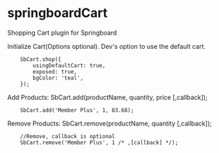 # springboardCart  
Shopping Cart plugin for Springboard  

Initialize Cart(Options optional). Dev's option to use the default cart.
```
	SbCart.shop({
		usingDefaultCart: true,
		exposed: true,
		bgColor: 'teal', 
	});
```

Add Products: SbCart.add(productName, quantity, price [,callback]);
```
	SbCart.add('Member Plus', 1, 83.68);
```
Remove Products: SbCart.remove(productName, quantity [,callback]);
```
	//Remove, callback is optional
	SbCart.remove('Member Plus', 1 /* ,[callback] */);
```	
